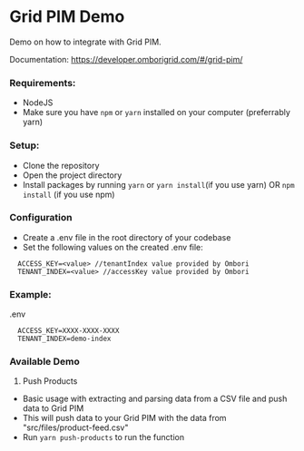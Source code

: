 # Grid PIM Demo
Demo on how to integrate with Grid PIM.

Documentation: https://developer.omborigrid.com/#/grid-pim/

### Requirements:
- NodeJS
- Make sure you have `npm` or `yarn` installed on your computer (preferrably yarn)


### Setup:
- Clone the repository
- Open the project directory
- Install packages by running `yarn` or `yarn install`(if you use yarn)
OR `npm install` (if you use npm)


### Configuration
- Create a .env file in the root directory of your codebase
- Set the following values on the created .env file:
```
  ACCESS_KEY=<value> //tenantIndex value provided by Ombori
  TENANT_INDEX=<value> //accessKey value provided by Ombori
```

### Example:
.env
```
  ACCESS_KEY=XXXX-XXXX-XXXX
  TENANT_INDEX=demo-index
```

### Available Demo
1. Push Products 
- Basic usage with extracting and parsing data from a CSV file and push data to Grid PIM
- This will push data to your Grid PIM with the data from "src/files/product-feed.csv"
- Run `yarn push-products` to run the function
